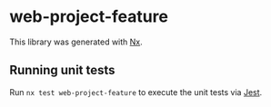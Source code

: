 # web-project-feature

This library was generated with [Nx](https://nx.dev).

## Running unit tests

Run `nx test web-project-feature` to execute the unit tests via [Jest](https://jestjs.io).
